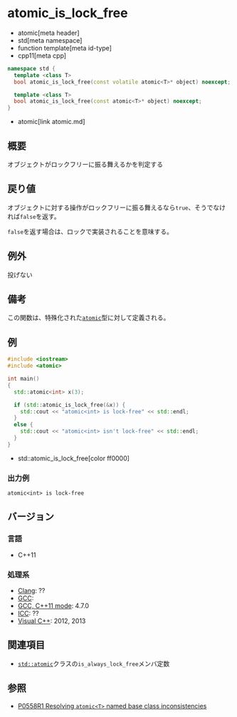 # atomic_is_lock_free
* atomic[meta header]
* std[meta namespace]
* function template[meta id-type]
* cpp11[meta cpp]

```cpp
namespace std {
  template <class T>
  bool atomic_is_lock_free(const volatile atomic<T>* object) noexcept; // (1)

  template <class T>
  bool atomic_is_lock_free(const atomic<T>* object) noexcept;          // (2)
}
```
* atomic[link atomic.md]


## 概要
オブジェクトがロックフリーに振る舞えるかを判定する


## 戻り値
オブジェクトに対する操作がロックフリーに振る舞えるなら`true`、そうでなければ`false`を返す。

`false`を返す場合は、ロックで実装されることを意味する。

## 例外
投げない


## 備考
この関数は、特殊化された[`atomic`](atomic.md)型に対して定義される。


## 例

```cpp example
#include <iostream>
#include <atomic>

int main()
{
  std::atomic<int> x(3);

  if (std::atomic_is_lock_free(&x)) {
    std::cout << "atomic<int> is lock-free" << std::endl;
  }
  else {
    std::cout << "atomic<int> isn't lock-free" << std::endl;
  }
}
```
* std::atomic_is_lock_free[color ff0000]

### 出力例
```
atomic<int> is lock-free
```


## バージョン
### 言語
- C++11


### 処理系
- [Clang](/implementation.md#clang): ??
- [GCC](/implementation.md#gcc): 
- [GCC, C++11 mode](/implementation.md#gcc): 4.7.0
- [ICC](/implementation.md#icc): ??
- [Visual C++](/implementation.md#visual_cpp): 2012, 2013


## 関連項目
- [`std::atomic`](atomic.md)クラスの`is_always_lock_free`メンバ定数


## 参照
- [P0558R1 Resolving `atomic<T>` named base class inconsistencies](http://www.open-std.org/jtc1/sc22/wg21/docs/papers/2017/p0558r1.pdf)
